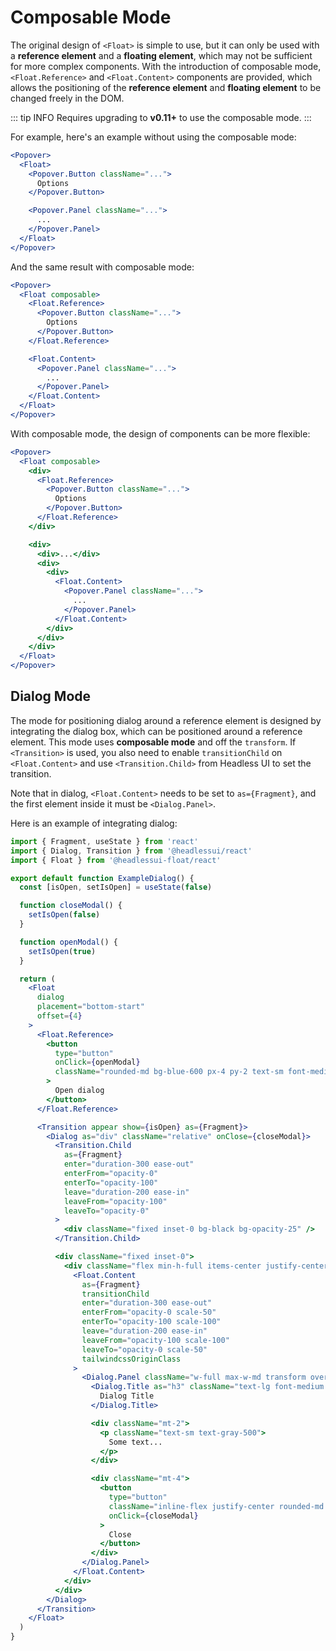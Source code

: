 # Composable Mode

The original design of `<Float>` is simple to use, but it can only be used with a **reference element** and a **floating element**, which may not be sufficient for more complex components. With the introduction of composable mode, `<Float.Reference>` and `<Float.Content>` components are provided, which allows the positioning of the **reference element** and **floating element** to be changed freely in the DOM.

::: tip INFO
Requires upgrading to **v0.11+** to use the composable mode.
:::

For example, here's an example without using the composable mode:

```jsx
<Popover>
  <Float>
    <Popover.Button className="...">
      Options
    </Popover.Button>

    <Popover.Panel className="...">
      ...
    </Popover.Panel>
  </Float>
</Popover>
```

And the same result with composable mode:

```jsx {2,3,7,9,13}
<Popover>
  <Float composable>
    <Float.Reference>
      <Popover.Button className="...">
        Options
      </Popover.Button>
    </Float.Reference>

    <Float.Content>
      <Popover.Panel className="...">
        ...
      </Popover.Panel>
    </Float.Content>
  </Float>
</Popover>
```

With composable mode, the design of components can be more flexible:

```jsx {2,4,8,15,19}
<Popover>
  <Float composable>
    <div>
      <Float.Reference>
        <Popover.Button className="...">
          Options
        </Popover.Button>
      </Float.Reference>
    </div>

    <div>
      <div>...</div>
      <div>
        <div>
          <Float.Content>
            <Popover.Panel className="...">
              ...
            </Popover.Panel>
          </Float.Content>
        </div>
      </div>
    </div>
  </Float>
</Popover>
```

## Dialog Mode

The mode for positioning dialog around a reference element is designed by integrating the dialog box, which can be positioned around a reference element. This mode uses **composable mode** and off the `transform`. If `<Transition>` is used, you also need to enable `transitionChild` on `<Float.Content>` and use `<Transition.Child>` from Headless UI to set the transition.

Note that in dialog, `<Float.Content>` needs to be set to `as={Fragment}`, and the first element inside it must be `<Dialog.Panel>`.

Here is an example of integrating dialog:

```jsx {18,22,30,48-58,80}
import { Fragment, useState } from 'react'
import { Dialog, Transition } from '@headlessui/react'
import { Float } from '@headlessui-float/react'

export default function ExampleDialog() {
  const [isOpen, setIsOpen] = useState(false)

  function closeModal() {
    setIsOpen(false)
  }

  function openModal() {
    setIsOpen(true)
  }

  return (
    <Float
      dialog
      placement="bottom-start"
      offset={4}
    >
      <Float.Reference>
        <button
          type="button"
          onClick={openModal}
          className="rounded-md bg-blue-600 px-4 py-2 text-sm font-medium text-white hover:bg-opacity-80 focus:outline-none focus-visible:ring-2 focus-visible:ring-white focus-visible:ring-opacity-75"
        >
          Open dialog
        </button>
      </Float.Reference>

      <Transition appear show={isOpen} as={Fragment}>
        <Dialog as="div" className="relative" onClose={closeModal}>
          <Transition.Child
            as={Fragment}
            enter="duration-300 ease-out"
            enterFrom="opacity-0"
            enterTo="opacity-100"
            leave="duration-200 ease-in"
            leaveFrom="opacity-100"
            leaveTo="opacity-0"
          >
            <div className="fixed inset-0 bg-black bg-opacity-25" />
          </Transition.Child>

          <div className="fixed inset-0">
            <div className="flex min-h-full items-center justify-center p-4 text-center">
              <Float.Content
                as={Fragment}
                transitionChild
                enter="duration-300 ease-out"
                enterFrom="opacity-0 scale-50"
                enterTo="opacity-100 scale-100"
                leave="duration-200 ease-in"
                leaveFrom="opacity-100 scale-100"
                leaveTo="opacity-0 scale-50"
                tailwindcssOriginClass
              >
                <Dialog.Panel className="w-full max-w-md transform overflow-hidden rounded-2xl bg-white p-6 text-left align-middle shadow-xl transition-[transform,opacity] select-none">
                  <Dialog.Title as="h3" className="text-lg font-medium leading-6 text-gray-900">
                    Dialog Title
                  </Dialog.Title>

                  <div className="mt-2">
                    <p className="text-sm text-gray-500">
                      Some text...
                    </p>
                  </div>

                  <div className="mt-4">
                    <button
                      type="button"
                      className="inline-flex justify-center rounded-md border border-transparent bg-blue-100 px-4 py-2 text-sm font-medium text-blue-900 hover:bg-blue-200 focus:outline-none focus-visible:ring-2 focus-visible:ring-blue-500 focus-visible:ring-offset-2"
                      onClick={closeModal}
                    >
                      Close
                    </button>
                  </div>
                </Dialog.Panel>
              </Float.Content>
            </div>
          </div>
        </Dialog>
      </Transition>
    </Float>
  )
}
```
